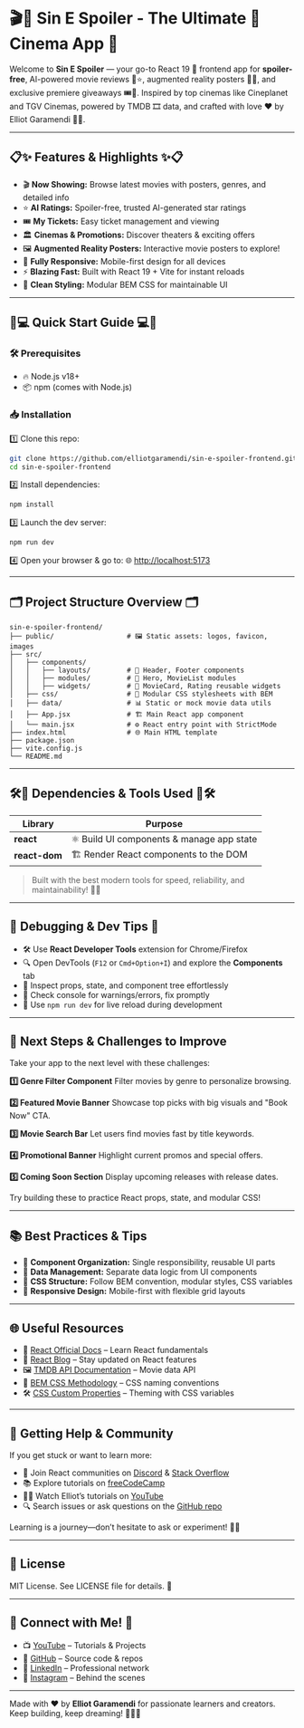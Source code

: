 # 🎬🍿 Sin E Spoiler - The Ultimate 🎥 Cinema App 🚀

Welcome to **Sin E Spoiler** — your go-to React 19 🎉 frontend app for **spoiler-free**, AI-powered movie reviews 🤖⭐, augmented reality posters 📱✨, and exclusive premiere giveaways 🎟️🎁. Inspired by top cinemas like Cineplanet and TGV Cinemas, powered by TMDB 🎞️ data, and crafted with love ❤️ by Elliot Garamendi 👨‍💻.

---

## 📋✨ Features & Highlights ✨📋

- 🎬 **Now Showing:** Browse latest movies with posters, genres, and detailed info  
- ⭐ **AI Ratings:** Spoiler-free, trusted AI-generated star ratings  
- 🎟️ **My Tickets:** Easy ticket management and viewing  
- 🏛️ **Cinemas & Promotions:** Discover theaters & exciting offers  
- 🖼️ **Augmented Reality Posters:** Interactive movie posters to explore!  
- 📱 **Fully Responsive:** Mobile-first design for all devices  
- ⚡ **Blazing Fast:** Built with React 19 + Vite for instant reloads  
- 🎨 **Clean Styling:** Modular BEM CSS for maintainable UI  

---

## 🚀💻 Quick Start Guide 💻🚀

### 🛠️ Prerequisites

- 🔥 Node.js v18+  
- 📦 npm (comes with Node.js)

### 📥 Installation

1️⃣ Clone this repo:  
```bash
git clone https://github.com/elliotgaramendi/sin-e-spoiler-frontend.git
cd sin-e-spoiler-frontend
````

2️⃣ Install dependencies:

```bash
npm install
```

3️⃣ Launch the dev server:

```bash
npm run dev
```

4️⃣ Open your browser & go to:
🌐 [http://localhost:5173](http://localhost:5173)

---

## 🗂️ Project Structure Overview 🗂️

```
sin-e-spoiler-frontend/
├── public/                  # 🖼️ Static assets: logos, favicon, images
├── src/
│   ├── components/
│   │   ├── layouts/         # 🧩 Header, Footer components
│   │   ├── modules/         # 🚀 Hero, MovieList modules
│   │   ├── widgets/         # 🎴 MovieCard, Rating reusable widgets
│   ├── css/                 # 🎨 Modular CSS stylesheets with BEM
│   ├── data/                # 📊 Static or mock movie data utils
│   ├── App.jsx              # 🏗️ Main React app component
│   └── main.jsx             # ⚙️ React entry point with StrictMode
├── index.html               # 🌐 Main HTML template
├── package.json
├── vite.config.js
└── README.md
```

---

## 🛠️🔧 Dependencies & Tools Used 🔧🛠️

| Library       | Purpose                                  |
| ------------- | ---------------------------------------- |
| **react**     | ⚛️ Build UI components & manage app state |
| **react-dom** | 🏗️ Render React components to the DOM     |

> Built with the best modern tools for speed, reliability, and maintainability! 🚀✨

---

## 🔎 Debugging & Dev Tips 🔧

* 🛠️ Use **React Developer Tools** extension for Chrome/Firefox
* 🔍 Open DevTools (`F12` or `Cmd+Option+I`) and explore the **Components** tab
* 🧩 Inspect props, state, and component tree effortlessly
* 🚦 Check console for warnings/errors, fix promptly
* 💨 Use `npm run dev` for live reload during development

---

## 🎯 Next Steps & Challenges to Improve

Take your app to the next level with these challenges:

**1️⃣ Genre Filter Component**
Filter movies by genre to personalize browsing.

**2️⃣ Featured Movie Banner**
Showcase top picks with big visuals and "Book Now" CTA.

**3️⃣ Movie Search Bar**
Let users find movies fast by title keywords.

**4️⃣ Promotional Banner**
Highlight current promos and special offers.

**5️⃣ Coming Soon Section**
Display upcoming releases with release dates.

Try building these to practice React props, state, and modular CSS!

---

## 📚 Best Practices & Tips

* 📁 **Component Organization:** Single responsibility, reusable UI parts
* 🔄 **Data Management:** Separate data logic from UI components
* 🎨 **CSS Structure:** Follow BEM convention, modular styles, CSS variables
* 📱 **Responsive Design:** Mobile-first with flexible grid layouts

---

## 🌐 Useful Resources

* 📖 [React Official Docs](https://react.dev/) – Learn React fundamentals
* 📜 [React Blog](https://react.dev/blog) – Stay updated on React features
* 🖼️ [TMDB API Documentation](https://developers.themoviedb.org/3) – Movie data API
* 🎨 [BEM CSS Methodology](https://getbem.com/) – CSS naming conventions
* 🛠️ [CSS Custom Properties](https://developer.mozilla.org/en-US/docs/Web/CSS/Using_CSS_custom_properties) – Theming with CSS variables

---

## 🤝 Getting Help & Community

If you get stuck or want to learn more:

* 💬 Join React communities on [Discord](https://discord.gg/reactiflux) & [Stack Overflow](https://stackoverflow.com/questions/tagged/reactjs)
* 📚 Explore tutorials on [freeCodeCamp](https://www.freecodecamp.org/learn/front-end-libraries/react/)
* 🧑‍🏫 Watch Elliot’s tutorials on [YouTube](https://www.youtube.com/@elliotgaramendi)
* 🔍 Search issues or ask questions on the [GitHub repo](https://github.com/elliotgaramendi/sin-e-spoiler-frontend)

Learning is a journey—don’t hesitate to ask or experiment! 🚀✨

---

## 📝 License

MIT License. See LICENSE file for details. 📄

---

## 🤗 Connect with Me! 🚀

* 📺 [YouTube](https://www.youtube.com/@elliotgaramendi) – Tutorials & Projects
* 🐙 [GitHub](https://github.com/elliotgaramendi) – Source code & repos
* 💼 [LinkedIn](https://www.linkedin.com/in/elliotgaramendi/) – Professional network
* 📸 [Instagram](https://www.instagram.com/elliotgaramendi/) – Behind the scenes

---

Made with ❤️ by **Elliot Garamendi** for passionate learners and creators.
Keep building, keep dreaming! 🌟✨🚀

